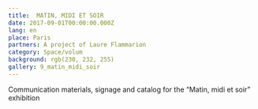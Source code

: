 ```yaml
---
title:  MATIN, MIDI ET SOIR
date: 2017-09-01T00:00:00.000Z
lang: en
place: Paris
partners: A project of Laure Flammarion 
category: Space/volum
background: rgb(230, 232, 255)
gallery: 9_matin_midi_soir
---
```

Communication materials, signage and catalog for the “Matin, midi et soir” exhibition 